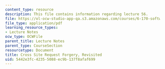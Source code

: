 ```yaml
---
content_type: resource
description: This file contains information regarding lecture 56.
file: https://ol-ocw-studio-app-qa.s3.amazonaws.com/courses/6-170-software-studio-spring-2013/5442e3fc42355088ec9b137f8afaf699_MIT6_170S13_56-sec-rev.pdf
file_type: application/pdf
learning_resource_types:
- Lecture Notes
ocw_type: OCWFile
parent_title: Lecture Notes
parent_type: CourseSection
resourcetype: Document
title: Cross Site Request Forgery, Revisited
uid: 5442e3fc-4235-5088-ec9b-137f8afaf699
---
```

